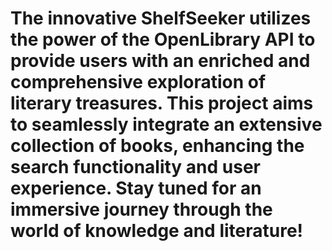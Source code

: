 # The innovative ShelfSeeker utilizes the power of the OpenLibrary API to provide users with an enriched and comprehensive exploration of literary treasures. This project aims to seamlessly integrate an extensive collection of books, enhancing the search functionality and user experience. Stay tuned for an immersive journey through the world of knowledge and literature!
